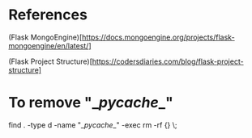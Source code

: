 # References

(Flask MongoEngine)[https://docs.mongoengine.org/projects/flask-mongoengine/en/latest/]

(Flask Project Structure)[https://codersdiaries.com/blog/flask-project-structure]

# To remove "\__pycache__\"
find . -type d -name "\__pycache__\" -exec rm -rf {} \\;
